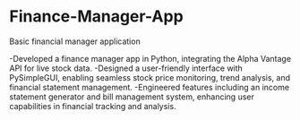 # Finance-Manager-App
Basic financial manager application

-Developed a finance manager app in Python, integrating the Alpha Vantage API for live stock data.
-Designed a user-friendly interface with PySimpleGUI, enabling seamless stock price monitoring, trend analysis, and financial statement management.
-Engineered features including an income statement generator and bill management system, enhancing user capabilities in financial tracking and analysis.
